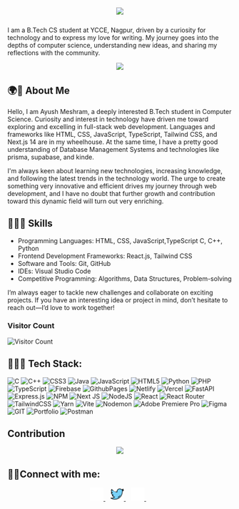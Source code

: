 
<h1 align="center">
  <a href="https://git.io/typing-svg">
    <img src="https://readme-typing-svg.herokuapp.com/?lines=Hello,+to+All!+👋;I'm+Ayush+Meshram+👨‍💻+;Nice+to+meet+you!&center=true&size=30&font=bebas">
  </a>
</h1>

I am a B.Tech CS student at YCCE, Nagpur, driven by a curiosity for technology and to express my love for writing. My journey goes into the depths of computer science, understanding new ideas, and sharing my reflections with the community.
<p align="center">
  <img src="https://github-readme-stats.vercel.app/api?username=AyushM03&theme=vue-dark&show_icons=true&hide_border=true&count_private=true"  >
</p>

## 🌍💫 About Me

Hello, I am Ayush Meshram, a deeply interested B.Tech student in Computer Science. Curiosity and interest in technology have driven me toward exploring and excelling in full-stack web development. Languages and frameworks like HTML, CSS, JavaScript, TypeScript, Tailwind CSS, and Next.js 14 are in my wheelhouse. At the same time, I have a pretty good understanding of Database Management Systems and technologies like prisma, supabase, and kinde.

I'm always keen about learning new technologies, increasing knowledge, and following the latest trends in the technology world. The urge to create something very innovative and efficient drives my journey through web development, and I have no doubt that further growth and contribution toward this dynamic field will turn out very enriching.

## 👨🏻‍💻 Skills

* Programming Languages: HTML, CSS, JavaScript,TypeScript C, C++, Python
* Frontend Development Frameworks: React.js, Tailwind CSS
* Software and Tools: Git, GitHub
* IDEs: Visual Studio Code
* Competitive Programming: Algorithms, Data Structures, Problem-solving

I’m always eager to tackle new challenges and collaborate on exciting projects. If you have an interesting idea or project in mind, don’t hesitate to reach out—I’d love to work together!

### Visitor Count 
![Visitor Count](https://profile-counter.glitch.me/AyushM03/count.svg)

## 👨🏻‍💻 Tech Stack:
![C](https://img.shields.io/badge/c-%2300599C.svg?style=for-the-badge&logo=c&logoColor=white) ![C++](https://img.shields.io/badge/c++-%2300599C.svg?style=for-the-badge&logo=c%2B%2B&logoColor=white) ![CSS3](https://img.shields.io/badge/css3-%231572B6.svg?style=for-the-badge&logo=css3&logoColor=white) ![Java](https://img.shields.io/badge/java-%23ED8B00.svg?style=for-the-badge&logo=openjdk&logoColor=white) ![JavaScript](https://img.shields.io/badge/javascript-%23323330.svg?style=for-the-badge&logo=javascript&logoColor=%23F7DF1E) ![HTML5](https://img.shields.io/badge/html5-%23E34F26.svg?style=for-the-badge&logo=html5&logoColor=white) ![Python](https://img.shields.io/badge/python-3670A0?style=for-the-badge&logo=python&logoColor=ffdd54) ![PHP](https://img.shields.io/badge/php-%23777BB4.svg?style=for-the-badge&logo=php&logoColor=white) ![TypeScript](https://img.shields.io/badge/typescript-%23007ACC.svg?style=for-the-badge&logo=typescript&logoColor=white) ![Firebase](https://img.shields.io/badge/firebase-%23039BE5.svg?style=for-the-badge&logo=firebase) ![GithubPages](https://img.shields.io/badge/github%20pages-121013?style=for-the-badge&logo=github&logoColor=white) ![Netlify](https://img.shields.io/badge/netlify-%23000000.svg?style=for-the-badge&logo=netlify&logoColor=#00C7B7) ![Vercel](https://img.shields.io/badge/vercel-%23000000.svg?style=for-the-badge&logo=vercel&logoColor=white) ![FastAPI](https://img.shields.io/badge/FastAPI-005571?style=for-the-badge&logo=fastapi) ![Express.js](https://img.shields.io/badge/express.js-%23404d59.svg?style=for-the-badge&logo=express&logoColor=%2361DAFB) ![NPM](https://img.shields.io/badge/NPM-%23CB3837.svg?style=for-the-badge&logo=npm&logoColor=white) ![Next JS](https://img.shields.io/badge/Next-black?style=for-the-badge&logo=next.js&logoColor=white) ![NodeJS](https://img.shields.io/badge/node.js-6DA55F?style=for-the-badge&logo=node.js&logoColor=white) ![React](https://img.shields.io/badge/react-%2320232a.svg?style=for-the-badge&logo=react&logoColor=%2361DAFB) ![React Router](https://img.shields.io/badge/React_Router-CA4245?style=for-the-badge&logo=react-router&logoColor=white) ![TailwindCSS](https://img.shields.io/badge/tailwindcss-%2338B2AC.svg?style=for-the-badge&logo=tailwind-css&logoColor=white) ![Yarn](https://img.shields.io/badge/yarn-%232C8EBB.svg?style=for-the-badge&logo=yarn&logoColor=white) ![Vite](https://img.shields.io/badge/vite-%23646CFF.svg?style=for-the-badge&logo=vite&logoColor=white) ![Nodemon](https://img.shields.io/badge/NODEMON-%23323330.svg?style=for-the-badge&logo=nodemon&logoColor=%BBDEAD) ![Adobe Premiere Pro](https://img.shields.io/badge/Adobe%20Premiere%20Pro-9999FF.svg?style=for-the-badge&logo=Adobe%20Premiere%20Pro&logoColor=white) ![Figma](https://img.shields.io/badge/figma-%23F24E1E.svg?style=for-the-badge&logo=figma&logoColor=white) ![GIT](https://img.shields.io/badge/Git-fc6d26?style=for-the-badge&logo=git&logoColor=white) ![Portfolio](https://img.shields.io/badge/Portfolio-%23000000.svg?style=for-the-badge&logo=firefox&logoColor=#FF7139) ![Postman](https://img.shields.io/badge/Postman-FF6C37?style=for-the-badge&logo=postman&logoColor=white)


## Contribution

<p align="center">
  <img src="https://github-contributor-stats.vercel.app/api?username=AyushM03&limit=5&theme=dark&combine_all_yearly_contributions=true"  >
</p>

## 🤝🏻Connect with me:

<p align='center'>
  <a href="https://www.linkedin.com/in/ayushmeshram/">
    <img height="30" src="https://raw.githubusercontent.com/CLorant/readme-social-icons/main/large/light/linkedin.svg">
  </a>&nbsp;&nbsp;
  <a href="https://x.com/AyushM0305">
    <img height="30" src="https://raw.githubusercontent.com/8bithemant/8bithemant/master/twitter.png?raw=true">
  </a>&nbsp;&nbsp;
  <a href="https://www.instagram.com/yash.ayush10/">
    <img height="30" src="https://raw.githubusercontent.com/CLorant/readme-social-icons/main/large/light/instagram.svg">
  </a>&nbsp;&nbsp;
</p>


